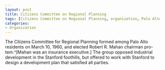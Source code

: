 ```yaml
---
layout: post
title: Citizens Committee on Regional Planning
tags: [Citizens Committee on Regional Planning, organization, Palo Alto, Robert Mahan, Stanford University, planning, land use, foothills]
categories:
- Organization
---
```


The Citizens Committee for Regional Planning formed among Palo Alto residents on March
10, 1960, and elected Robert R. Mahan chairman pro-tem.^[Mahan was an insurance
executive.] The group opposed industrial development in the Stanford foothills,
but offered to work with Stanford to design a development plan that satisfied
all parties.


